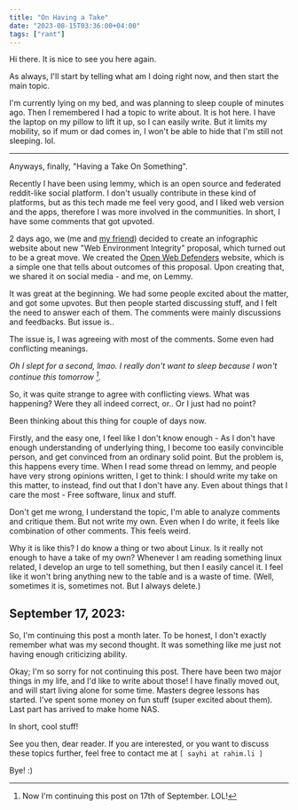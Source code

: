 ```yaml
---
title: "On Having a Take"
date: "2023-08-15T03:36:00+04:00"
tags: ["rant"]
---
```


Hi there. It is nice to see you here again.

As always, I'll start by telling what am I doing right now, and then start the main topic.

I'm currently lying on my bed, and was planning to sleep couple of minutes ago. Then I remembered I had a topic to write about. It is hot here. I have the laptop on my pillow to lift it up, so I can easily write. But it limits my mobility, so if mum or dad comes in, I won't be able to hide that I'm still not sleeping. lol.

***

Anyways, finally, "Having a Take On Something".

Recently I have been using lemmy, which is an open source and federated reddit-like social platform. I don't usually contribute in these kind of platforms, but as this tech made me feel very good, and I liked web version and the apps, therefore I was more involved in the communities. In short, I have some comments that got upvoted. 

2 days ago, we (me and [my friend](https://themisir.com)) decided to create an infographic website about new "Web Environment Integrity" proposal, which turned out to be a great move. We created the [Open Web Defenders](https://openwebdefenders.org) website, which is a simple one that tells about outcomes of this proposal. Upon creating that, we shared it on social media - and me, on Lemmy. 

It was great at the beginning. We had some people excited about the matter, and got some upvotes. But then people started discussing stuff, and I felt the need to answer each of them. The comments were mainly discussions and feedbacks. But issue is..

The issue is, I was agreeing with most of the comments. Some even had conflicting meanings. 

*Oh I slept for a second, lmao. I really don't want to sleep because I won't continue this tomorrow [^indeed].*

[^indeed]: Now I'm continuing this post on 17th of September. LOL! 

So, it was quite strange to agree with conflicting views. What was happening? Were they all indeed correct, or.. Or I just had no point?

Been thinking about this thing for couple of days now.

Firstly, and the easy one, I feel like I don't know enough - As I don't have enough understanding of underlying thing, I become too easily convincible person, and get convinced from an ordinary solid point. But the problem is, this happens every time. When I  read some thread on lemmy, and people have very strong opinions written, I get to think: I should write my take on this matter, to instead, find out that I don't have any. Even about things that I care the most - Free software, linux and stuff. 

Don't get me wrong, I understand the topic, I'm able to analyze comments and critique them. But not write my own. Even when I do write, it feels like combination of other comments. This feels weird.

Why it is like this? I do know a thing or two about Linux. Is it really not enough to have a take of my own? Whenever I am reading something linux related, I develop an urge to tell something, but then I easily cancel it. I feel like it won't bring anything new to the table and is a waste of time. (Well, sometimes it is, sometimes not. But I always delete.)

## September 17, 2023: 

So, I'm continuing this post a month later. To be honest, I don't exactly remember what was my second thought. It was something like me just not having enough criticizing ability. 

Okay; I'm so sorry for not continuing this post. There have been two major things in my life, and I'd like to write about those! I have finally moved out, and will start living alone for some time. Masters degree lessons has started. I've spent some money on fun stuff (super excited about them). Last part has arrived to make home NAS.

In short, cool stuff!

See you then, dear reader. If you are interested, or you want to discuss these topics further, feel free to contact me at 
`[ sayhi at rahim.li ]` 

Bye! :)